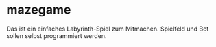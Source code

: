 # mazegame
Das ist ein einfaches Labyrinth-Spiel zum Mitmachen. Spielfeld und Bot sollen selbst programmiert werden.
